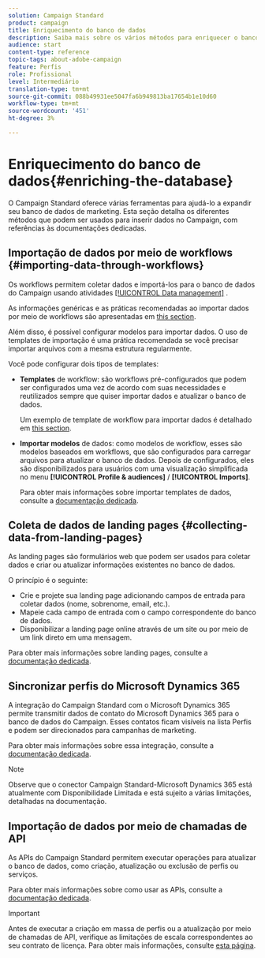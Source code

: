 ```yaml
---
solution: Campaign Standard
product: campaign
title: Enriquecimento do banco de dados
description: Saiba mais sobre os vários métodos para enriquecer o banco de dados.
audience: start
content-type: reference
topic-tags: about-adobe-campaign
feature: Perfis
role: Profissional
level: Intermediário
translation-type: tm+mt
source-git-commit: 088b49931ee5047fa6b949813ba17654b1e10d60
workflow-type: tm+mt
source-wordcount: '451'
ht-degree: 3%

---
```



# Enriquecimento do banco de dados{#enriching-the-database}

O Campaign Standard oferece várias ferramentas para ajudá-lo a expandir seu banco de dados de marketing. Esta seção detalha os diferentes métodos que podem ser usados para inserir dados no Campaign, com referências às documentações dedicadas.

## Importação de dados por meio de workflows {#importing-data-through-workflows}

Os workflows permitem coletar dados e importá-los para o banco de dados do Campaign usando atividades [[!UICONTROL Data management]](../../automating/using/about-data-management-activities.md) .

As informações genéricas e as práticas recomendadas ao importar dados por meio de workflows são apresentadas em [this section](../../automating/using/about-data-import-and-export.md).

Além disso, é possível configurar modelos para importar dados. O uso de templates de importação é uma prática recomendada se você precisar importar arquivos com a mesma estrutura regularmente.

Você pode configurar dois tipos de templates:

* **Templates** de workflow: são workflows pré-configurados que podem ser configurados uma vez de acordo com suas necessidades e reutilizados sempre que quiser importar dados e atualizar o banco de dados.

   Um exemplo de template de workflow para importar dados é detalhado em [this section](../../automating/using/creating-import-workflow-templates.md).

* **Importar modelos** de dados: como modelos de workflow, esses são modelos baseados em workflows, que são configurados para carregar arquivos para atualizar o banco de dados. Depois de configurados, eles são disponibilizados para usuários com uma visualização simplificada no menu **[!UICONTROL Profile & audiences]** / **[!UICONTROL Imports]**.

   Para obter mais informações sobre importar templates de dados, consulte a [documentação dedicada](../../automating/using/importing-data-with-import-templates.md).

## Coleta de dados de landing pages {#collecting-data-from-landing-pages}

As landing pages são formulários web que podem ser usados para coletar dados e criar ou atualizar informações existentes no banco de dados.

O princípio é o seguinte:

* Crie e projete sua landing page adicionando campos de entrada para coletar dados (nome, sobrenome, email, etc.).
* Mapeie cada campo de entrada com o campo correspondente do banco de dados.
* Disponibilizar a landing page online através de um site ou por meio de um link direto em uma mensagem.

Para obter mais informações sobre landing pages, consulte a [documentação dedicada](../../channels/using/getting-started-with-landing-pages.md).

## Sincronizar perfis do Microsoft Dynamics 365

A integração do Campaign Standard com o Microsoft Dynamics 365 permite transmitir dados de contato do Microsoft Dynamics 365 para o banco de dados do Campaign.
Esses contatos ficam visíveis na lista Perfis e podem ser direcionados para campanhas de marketing.

Para obter mais informações sobre essa integração, consulte a [documentação dedicada](../../integrating/using/d365-acs-get-started.md).

>[!NOTE]
>
>Observe que o conector Campaign Standard-Microsoft Dynamics 365 está atualmente com Disponibilidade Limitada e está sujeito a várias limitações, detalhadas na documentação.

## Importação de dados por meio de chamadas de API

As APIs do Campaign Standard permitem executar operações para atualizar o banco de dados, como criação, atualização ou exclusão de perfis ou serviços.

Para obter mais informações sobre como usar as APIs, consulte a [documentação dedicada](../../api/using/get-started-apis.md).

>[!IMPORTANT]
>
>Antes de executar a criação em massa de perfis ou a atualização por meio de chamadas de API, verifique as limitações de escala correspondentes ao seu contrato de licença. Para obter mais informações, consulte [esta página](https://helpx.adobe.com/legal/product-descriptions/campaign-standard.html#ITInfrastructureResourcesbyActiveProfilesTiers).
